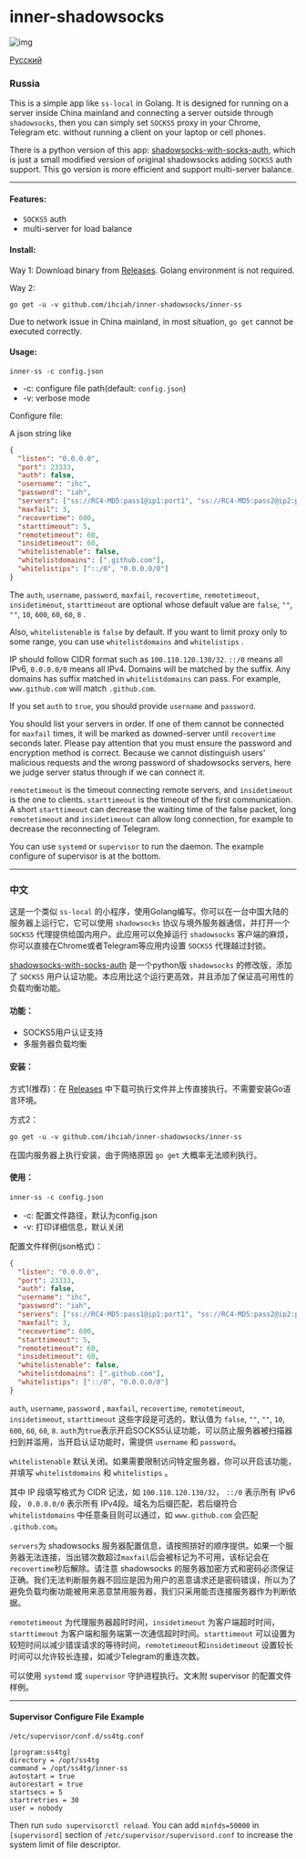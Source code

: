 # inner-shadowsocks #

![img](https://i.v2ex.co/5iP665B4.png)

[Русский](#russia) 

### Russia

This is a simple app like `ss-local` in Golang. It is designed for running on a server inside China mainland and connecting a server outside through `shadowsocks`, then you can simply set `SOCKS5` proxy in your Chrome, Telegram etc. without running a client on your laptop or cell phones.

There is a python version of this app: [shadowsocks-with-socks-auth](https://github.com/ihciah/shadowsocks-with-socks-auth), which is just a small modified version of original shadowsocks adding `SOCKS5` auth support. This go version is more efficient and support multi-server balance.

-----

#### Features:

- `SOCKS5` auth
- multi-server for load balance

#### Install:

Way 1: Download binary from [Releases](https://github.com/ihciah/inner-shadowsocks/releases). Golang environment is not required.

Way 2:

```shell
go get -u -v github.com/ihciah/inner-shadowsocks/inner-ss
```

Due to network issue in China mainland, in most situation, `go get` cannot be executed correctly.

#### Usage:

```shell
inner-ss -c config.json
```

- -c: configure file path(default: `config.json`)
- -v: verbose mode

Configure file:

A json string like

```json
{
  "listen": "0.0.0.0",
  "port": 23333,
  "auth": false,
  "username": "ihc",
  "password": "iah",
  "servers": ["ss://RC4-MD5:pass1@ip1:port1", "ss://RC4-MD5:pass2@ip2:port2"],
  "maxfail": 3,
  "recovertime": 600,
  "starttimeout": 5,
  "remotetimeout": 60,
  "insidetimeout": 60,
  "whitelistenable": false,
  "whitelistdomains": [".github.com"],
  "whitelistips": ["::/0", "0.0.0.0/0"]
}
```

The `auth`, `username`, `password`, `maxfail`, `recovertime`, `remotetimeout`, `insidetimeout`, `starttimeout` are optional whose default value are `false`, `""`, `""`, `10`, `600`, `60`, `60`, `8` .

Also, `whitelistenable` is `false` by default. If you want to limit proxy only to some range, you can use `whitelistdomains` and `whitelistips` .

IP should follow CIDR format such as `100.110.120.130/32`. `::/0` means all IPv6, `0.0.0.0/0` means all IPv4. Domains will be matched by the suffix. Any domains has suffix matched in `whitelistdomains` can pass. For example, `www.github.com` will match `.github.com`.

If you set `auth` to `true`, you should provide `username` and `password`. 

You should list your servers in order. If one of them cannot be connected for `maxfail` times, it will be marked as downed-server until `recovertime` seconds later. Please pay attention that you must ensure the password and encryption method is correct. Because we cannot distinguish users' malicious requests and the wrong password of shadowsocks servers, here we judge server status through if we can connect it.

`remotetimeout` is the timeout connecting remote servers, and `insidetimeout` is the one to clients. `starttimeout`  is the timeout of the first communication. A short `starttimeout` can decrease the waiting time of the false packet, long `remotetimeout` and `insidetimeout` can allow long connection, for example to decrease the reconnecting of Telegram.

You can use `systemd` or `supervisor` to run the daemon. The example configure of supervisor is at the bottom.



-----

### 中文

这是一个类似 `ss-local` 的小程序，使用Golang编写。你可以在一台中国大陆的服务器上运行它，它可以使用 `shadowsocks`  协议与境外服务器通信，并打开一个 `SOCKS5`  代理提供给国内用户。此应用可以免掉运行 `shadowsocks` 客户端的麻烦，你可以直接在Chrome或者Telegram等应用内设置 `SOCKS5` 代理越过封锁。

[shadowsocks-with-socks-auth](https://github.com/ihciah/shadowsocks-with-socks-auth) 是一个python版 `shadowsocks` 的修改版，添加了 `SOCKS5` 用户认证功能。本应用比这个运行更高效，并且添加了保证高可用性的负载均衡功能。

#### 功能：

- SOCKS5用户认证支持
- 多服务器负载均衡

#### 安装：

方式1(推荐)：在 [Releases](https://github.com/ihciah/inner-shadowsocks/releases) 中下载可执行文件并上传直接执行。不需要安装Go语言环境。

方式2：

```shell
go get -u -v github.com/ihciah/inner-shadowsocks/inner-ss
```

在国内服务器上执行安装，由于网络原因 `go get` 大概率无法顺利执行。

#### 使用：

```shell
inner-ss -c config.json
```

- -c: 配置文件路径，默认为config.json
- -v: 打印详细信息，默认关闭

配置文件样例(json格式)：

```json
{
  "listen": "0.0.0.0",
  "port": 23333,
  "auth": false,
  "username": "ihc",
  "password": "iah",
  "servers": ["ss://RC4-MD5:pass1@ip1:port1", "ss://RC4-MD5:pass2@ip2:port2"],
  "maxfail": 3,
  "recovertime": 600,
  "starttimeout": 5,
  "remotetimeout": 60,
  "insidetimeout": 60,
  "whitelistenable": false,
  "whitelistdomains": [".github.com"],
  "whitelistips": ["::/0", "0.0.0.0/0"]
}
```

`auth`, `username`, `password` , `maxfail`, `recovertime`, `remotetimeout`, `insidetimeout`, `starttimeout` 这些字段是可选的，默认值为 `false`, `""`, `""`, `10`, `600`, `60`, `60`, `8`. `auth`为`true`表示开启SOCKS5认证功能，可以防止服务器被扫描器扫到并滥用，当开启认证功能时，需提供 `username` 和 `password`。

`whitelistenable` 默认关闭。如果需要限制访问特定服务器，你可以开启该功能，并填写 `whitelistdomains` 和 `whitelistips` 。

其中 IP 段填写格式为 CIDR 记法，如 `100.110.120.130/32`， `::/0` 表示所有 IPv6 段， `0.0.0.0/0` 表示所有 IPv4段。域名为后缀匹配，若后缀符合 `whitelistdomains` 中任意条目则可以通过，如 `www.github.com` 会匹配 `.github.com`。

`servers`为 shadowsocks 服务器配置信息，请按照排好的顺序提供。如果一个服务器无法连接，当出错次数超过`maxfail`后会被标记为不可用，该标记会在`recovertime`秒后解除。请注意 shadowsocks 的服务器加密方式和密码必须保证正确。我们无法判断服务器不回应是因为用户的恶意请求还是密码错误，所以为了避免负载均衡功能被用来恶意禁用服务器，我们只采用能否连接服务器作为判断依据。

`remotetimeout` 为代理服务器超时时间，`insidetimeout` 为客户端超时时间，`starttimeout` 为客户端和服务端第一次通信超时时间。`starttimeout` 可以设置为较短时间以减少错误请求的等待时间，`remotetimeout`和`insidetimeout`  设置较长时间可以允许较长连接，如减少Telegram的重连次数。

可以使用 `systemd` 或 `supervisor` 守护进程执行。文末附 supervisor 的配置文件样例。

-----

#### Supervisor Configure File Example

`/etc/supervisor/conf.d/ss4tg.conf`

```
[program:ss4tg]
directory = /opt/ss4tg
command = /opt/ss4tg/inner-ss
autostart = true
autorestart = true
startsecs = 5
startretries = 30
user = nobody
```
Then run `sudo supervisorctl reload`. You can add `minfds=50000` in `[supervisord]` section of `/etc/supervisor/supervisord.conf` to increase the system limit of file descriptor.